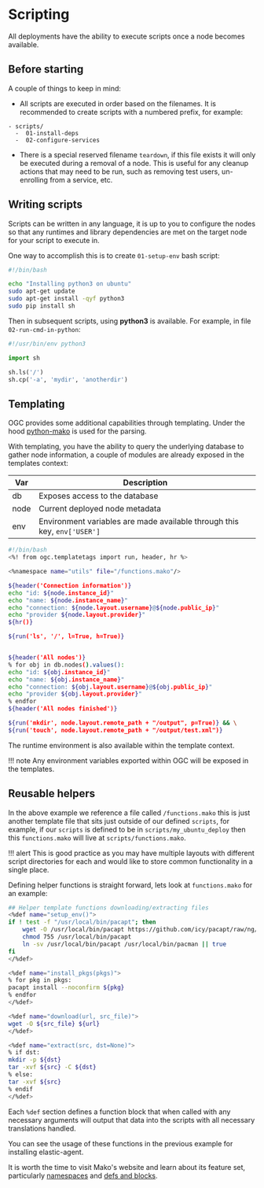 # Scripting

All deployments have the ability to execute scripts once a node becomes available.

## Before starting

A couple of things to keep in mind:

- All scripts are executed in order based on the filenames. It is recommended to create scripts with a numbered prefix, for example:

```
- scripts/
  -  01-install-deps
  -  02-configure-services
```

- There is a special reserved filename `teardown`, if this file exists it will only be executed during a removal of a node. This is useful for any cleanup actions that may need to be run, such as removing test users, un-enrolling from a service, etc.

## Writing scripts

Scripts can be written in any language, it is up to you to configure the nodes so that any runtimes and library dependencies are met on the target node for your script to execute in. 

One way to accomplish this is to create `01-setup-env` bash script:

```bash
#!/bin/bash

echo "Installing python3 on ubuntu"
sudo apt-get update
sudo apt-get install -qyf python3
sudo pip install sh
```

Then in subsequent scripts, using **python3** is available. For example, in file `02-run-cmd-in-python`:

```python
#!/usr/bin/env python3

import sh

sh.ls('/')
sh.cp('-a', 'mydir', 'anotherdir')
```

## Templating

OGC provides some additional capabilities through templating. Under the hood [python-mako](https://www.makotemplates.org/) is used for the parsing.

With templating, you have the ability to query the underlying database to gather node information, a couple of modules are already exposed in the templates context:

| Var | Description |
| ----| ---- |
| db  | Exposes access to the database |
| node | Current deployed node metadata |
| env | Environment variables are made available through this key, `env['USER']` |


```bash
#!/bin/bash
<%! from ogc.templatetags import run, header, hr %>

<%namespace name="utils" file="/functions.mako"/>

${header('Connection information')}
echo "id: ${node.instance_id}"
echo "name: ${node.instance_name}"
echo "connection: ${node.layout.username}@${node.public_ip}"
echo "provider ${node.layout.provider}"
${hr()}

${run('ls', '/', l=True, h=True)}


${header('All nodes')}
% for obj in db.nodes().values():
echo "id: ${obj.instance_id}"
echo "name: ${obj.instance_name}"
echo "connection: ${obj.layout.username}@${obj.public_ip}"
echo "provider ${obj.layout.provider}"
% endfor
${header('All nodes finished')}

${run('mkdir', node.layout.remote_path + "/output", p=True)} && \
${run('touch', node.layout.remote_path + "/output/test.xml")}
```

The runtime environment is also available within the template context.

!!! note
    Any environment variables exported within OGC will be exposed in the templates.
## Reusable helpers

In the above example we reference a file called `/functions.mako` this is just another template file that sits just outside of our defined `scripts`, for example, if our `scripts` is defined to be in `scripts/my_ubuntu_deploy` then this `functions.mako` will live at `scripts/functions.mako`. 

!!! alert
    This is good practice as you may have multiple layouts with different script directories for each and would like to store common functionality in a single place.

Defining helper functions is straight forward, lets look at `functions.mako` for an example:

```bash
## Helper template functions downloading/extracting files
<%def name="setup_env()">
if ! test -f "/usr/local/bin/pacapt"; then
    wget -O /usr/local/bin/pacapt https://github.com/icy/pacapt/raw/ng/pacapt
    chmod 755 /usr/local/bin/pacapt
    ln -sv /usr/local/bin/pacapt /usr/local/bin/pacman || true
fi
</%def>

<%def name="install_pkgs(pkgs)">
% for pkg in pkgs:
pacapt install --noconfirm ${pkg}
% endfor
</%def>

<%def name="download(url, src_file)">
wget -O ${src_file} ${url}
</%def>

<%def name="extract(src, dst=None)">
% if dst:
mkdir -p ${dst}
tar -xvf ${src} -C ${dst}
% else:
tar -xvf ${src}
% endif
</%def>
```

Each `%def` section defines a function block that when called with any necessary arguments will output that data into the scripts with all necessary translations handled.

You can see the usage of these functions in the previous example for installing elastic-agent.

It is worth the time to visit Mako's website and learn about its feature set, particularly [namespaces](https://docs.makotemplates.org/en/latest/namespaces.html) and [defs and blocks](https://docs.makotemplates.org/en/latest/defs.html).